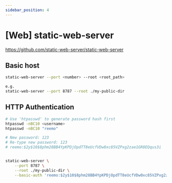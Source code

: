 ```yaml
---
sidebar_position: 4
---
```


# [Web] static-web-server

https://github.com/static-web-server/static-web-server  

## Basic host

```bash
static-web-server --port <number> --root <root_path>

e.g. 
static-web-server --port 8787 --root ./my-public-dir
```

## HTTP Authentication

```bash
# Use 'htpasswd' to generate password hash first
htpasswd -nBC10 <username>
htpasswd -nBC10 "reemo"

# New password: 123 
# Re-type new password: 123
# reemo:$2y$10$8phm28BB4YpKPDjOpdTT8eUcfVDw0xc85VZPxg2zae1GR8EQqus3i


static-web-server \
    --port 8787 \
    --root ./my-public-dir \
    --basic-auth 'reemo:$2y$10$8phm28BB4YpKPDjOpdTT8eUcfVDw0xc85VZPxg2zae1GR8EQqus3i'
```